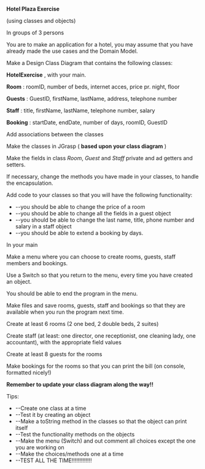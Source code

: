 **Hotel Plaza Exercise**

(using classes and objects)

In groups of 3 persons

You are to make an application for a hotel, you may assume that you have already made the use cases and the Domain Model.

Make a Design Class Diagram that contains the following classes:

**HotelExercise** , with your main.

**Room** : roomID, number of beds, internet acces, price pr. night, floor

**Guests** : GuestID, firstName, lastName, address, telephone number

**Staff** : title, firstName, lastName, telephone number, salary

**Booking** : startDate, endDate, number of days, roomID, GuestID

Add associations between the classes

Make the classes in JGrasp ( **based upon your class diagram** )

Make the fields in class _Room_, _Guest_ and _Staff_ private and ad getters and setters.

If necessary, change the methods you have made in your classes, to handle the encapsulation.

Add code to your classes so that you will have the following functionality:

- --you should be able to change the price of a room
- --you should be able to change all the fields in a guest object
- --you should be able to change the last name, title, phone number and salary in a staff object
- --you should be able to extend a booking by days.

In your main

Make a menu where you can choose to create rooms, guests, staff members and bookings.

Use a Switch so that you return to the menu, every time you have created an object.

You should be able to end the program in the menu.

Make files and save rooms, guests, staff and bookings so that they are available when you run the program next time.

Create at least 6 rooms (2 one bed, 2 double beds, 2 suites)

Create staff (at least: one director, one receptionist, one cleaning lady, one accountant), with the appropriate field values

Create at least 8 guests for the rooms

Make bookings for the rooms so that you can print the bill (on console, formatted nicely!)

**Remember to update your class diagram along the way!!**

Tips:

- --Create one class at a time
- --Test it by creating an object
- --Make a toString method in the classes so that the object can print itself
- --Test the functionality methods on the objects
- --Make the menu (Switch) and out comment all choices except the one you are working on
- --Make the choices/methods one at a time
- --TEST ALL THE TIME!!!!!!!!!!!!!
